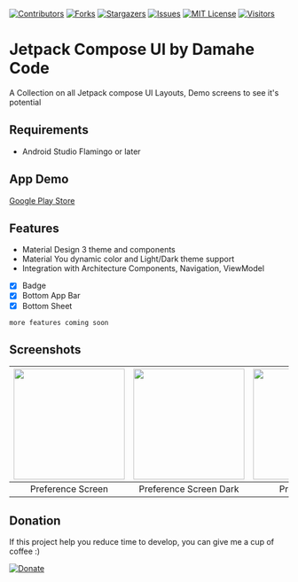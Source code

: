 <!-- MARKDOWN LINKS -->
<!-- https://www.markdownguide.org/basic-syntax/#reference-style-links -->
[contributors-shield]: https://img.shields.io/github/contributors/damahecode/Jetpack-Compose-UI.svg?style=for-the-badge
[contributors-url]: https://github.com/damahecode/Jetpack-Compose-UI/graphs/contributors
[forks-shield]: https://img.shields.io/github/forks/damahecode/Jetpack-Compose-UI.svg?style=for-the-badge
[forks-url]: https://github.com/damahecode/Jetpack-Compose-UI/network/members
[stars-shield]: https://img.shields.io/github/stars/damahecode/Jetpack-Compose-UI.svg?style=for-the-badge
[stars-url]: https://github.com/damahecode/Jetpack-Compose-UI/stargazers
[issues-shield]: https://img.shields.io/github/issues/damahecode/Jetpack-Compose-UI.svg?style=for-the-badge
[issues-url]: https://github.com/damahecode/Jetpack-Compose-UI/issues
[license-shield]: https://img.shields.io/github/license/damahecode/Jetpack-Compose-UI.svg?style=for-the-badge
[license-url]: https://github.com/damahecode/Jetpack-Compose-UI/blob/master/LICENSE
[visitor-shield]: https://komarev.com/ghpvc/?username=damahecode&label=Visitors&style=for-the-badge
[visitor-url]: https://github.com/damahecode/Jetpack-Compose-UI

[![Contributors][contributors-shield]][contributors-url]
[![Forks][forks-shield]][forks-url]
[![Stargazers][stars-shield]][stars-url]
[![Issues][issues-shield]][issues-url]
[![MIT License][license-shield]][license-url]
[![Visitors][visitor-shield]][visitor-url]

# Jetpack Compose UI by Damahe Code
A Collection on all Jetpack compose UI Layouts, Demo screens to see it's potential

## Requirements
- Android Studio Flamingo or later

## App Demo
[Google Play Store](https://play.google.com/store/apps/details?id=com.code.damahe.jetpack.compose.ui)

## Features
* Material Design 3 theme and components
* Material You dynamic color and Light/Dark theme support
* Integration with Architecture Components, Navigation, ViewModel

- [x] Badge
- [x] Bottom App Bar
- [x] Bottom Sheet

```more features coming soon```

## Screenshots
| <img src="assets/screenshots/preference-screen.png" width="200"/> | <img src="assets/screenshots/preference-screen-dark.png" width="200"/> | <img src="assets/screenshots/profile-screen.png" width="200"/> | <img src="assets/screenshots/template-screen.png" width="200"/> |
|:---:|:---:|:---:|:---:|
| Preference Screen | Preference Screen Dark | Profile Screen | Template Screen |

## Donation
If this project help you reduce time to develop, you can give me a cup of coffee :)

[![Donate](https://www.paypalobjects.com/en_US/i/btn/btn_donateCC_LG.gif)](https://damahecode.blogspot.com/2023/07/donate-to-damahe-code.html)

